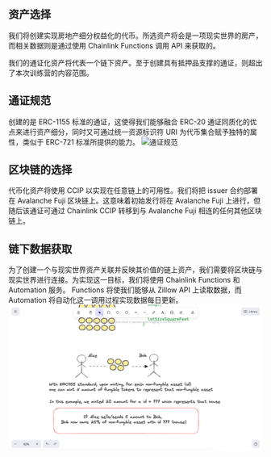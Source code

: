 ## 资产选择

我们将创建实现房地产细分权益化的代币。所选资产将会是一项现实世界的房产，而相关数据则是通过使用 Chainlink Functions 调用 API 来获取的。<br/>

我们的通证化资产将代表一个链下资产。至于创建具有抵押品支撑的通证，则超出了本次训练营的内容范围。

## 通证规范

创建的是 ERC-1155 标准的通证，这使得我们能够融合 ERC-20 通证同质化的优点来进行资产细分，同时又可通过统一资源标识符 URI 为代币集合赋予独特的属性，类似于 ERC-721 标准所提供的能力。
![通证规范](/static/TokenStandard.avif "通证规范")

## 区块链的选择

代币化资产将使用 CCIP 以实现在任意链上的可用性。我们将把 issuer 合约部署在 Avalanche Fuji 区块链上。这意味着初始发行将在 Avalanche Fuji 上进行，但随后该通证可通过 Chainlink CCIP 转移到与 Avalanche Fuji 相连的任何其他区块链上。

## 链下数据获取

为了创建一个与现实世界资产关联并反映其价值的链上资产，我们需要将区块链与现实世界进行连接。为实现这一目标，我们将使用 Chainlink Functions 和 Automation 服务。 Functions 将使我们能够从 Zillow API 上读取数据，而 Automation 将自动化这一调用过程实现数据每日更新。
![链下数据获取](/static/DataFetch.webp "链下数据获取")
